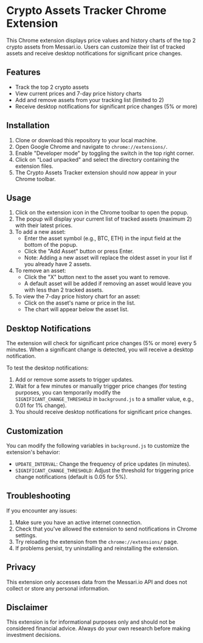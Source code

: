 # Crypto Assets Tracker Chrome Extension

This Chrome extension displays price values and history charts of the top 2 crypto assets from Messari.io. Users can customize their list of tracked assets and receive desktop notifications for significant price changes.

## Features

- Track the top 2 crypto assets
- View current prices and 7-day price history charts
- Add and remove assets from your tracking list (limited to 2)
- Receive desktop notifications for significant price changes (5% or more)

## Installation

1. Clone or download this repository to your local machine.
2. Open Google Chrome and navigate to `chrome://extensions/`.
3. Enable "Developer mode" by toggling the switch in the top right corner.
4. Click on "Load unpacked" and select the directory containing the extension files.
5. The Crypto Assets Tracker extension should now appear in your Chrome toolbar.

## Usage

1. Click on the extension icon in the Chrome toolbar to open the popup.
2. The popup will display your current list of tracked assets (maximum 2) with their latest prices.
3. To add a new asset:
   - Enter the asset symbol (e.g., BTC, ETH) in the input field at the bottom of the popup.
   - Click the "Add Asset" button or press Enter.
   - Note: Adding a new asset will replace the oldest asset in your list if you already have 2 assets.
4. To remove an asset:
   - Click the "X" button next to the asset you want to remove.
   - A default asset will be added if removing an asset would leave you with less than 2 tracked assets.
5. To view the 7-day price history chart for an asset:
   - Click on the asset's name or price in the list.
   - The chart will appear below the asset list.

## Desktop Notifications

The extension will check for significant price changes (5% or more) every 5 minutes. When a significant change is detected, you will receive a desktop notification.

To test the desktop notifications:
1. Add or remove some assets to trigger updates.
2. Wait for a few minutes or manually trigger price changes (for testing purposes, you can temporarily modify the `SIGNIFICANT_CHANGE_THRESHOLD` in `background.js` to a smaller value, e.g., 0.01 for 1% change).
3. You should receive desktop notifications for significant price changes.

## Customization

You can modify the following variables in `background.js` to customize the extension's behavior:

- `UPDATE_INTERVAL`: Change the frequency of price updates (in minutes).
- `SIGNIFICANT_CHANGE_THRESHOLD`: Adjust the threshold for triggering price change notifications (default is 0.05 for 5%).

## Troubleshooting

If you encounter any issues:

1. Make sure you have an active internet connection.
2. Check that you've allowed the extension to send notifications in Chrome settings.
3. Try reloading the extension from the `chrome://extensions/` page.
4. If problems persist, try uninstalling and reinstalling the extension.

## Privacy

This extension only accesses data from the Messari.io API and does not collect or store any personal information.

## Disclaimer

This extension is for informational purposes only and should not be considered financial advice. Always do your own research before making investment decisions.

